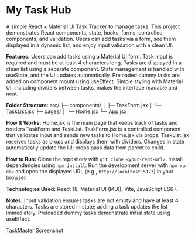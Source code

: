# My Task Hub
A simple React + Material UI Task Tracker to manage tasks. This project demonstrates React components, state, hooks, forms, controlled components, and validation. Users can add tasks via a form, see them displayed in a dynamic list, and enjoy input validation with a clean UI.

**Features:** Users can add tasks using a Material UI form. Task input is required and must be at least 4 characters long. Tasks are displayed in a clean list using a separate component. State management is handled with useState, and the UI updates automatically. Preloaded dummy tasks are added on component mount using useEffect. Simple styling with Material UI, including dividers between tasks, makes the interface readable and neat.

**Folder Structure:**
src/
├─ components/
│ ├─ TaskForm.jsx
│ └─ TaskList.jsx
├─ pages/
│ └─ Home.jsx
└─ App.jsx


**How It Works:** Home.jsx is the main page that keeps track of tasks and renders TaskForm and TaskList. TaskForm.jsx is a controlled component that validates input and sends new tasks to Home.jsx via props. TaskList.jsx receives tasks as props and displays them with dividers. Changes in state automatically update the UI; props pass data from parent to child.



**How to Run:** Clone the repository with `git clone <your-repo-url>`. Install dependencies using `npm install`. Run the development server with `npm run dev` and open the displayed URL (e.g., `http://localhost:5173`) in your browser.

**Technologies Used:** React 18, Material UI (MUI), Vite, JavaScript ES6+.

**Notes:** Input validation ensures tasks are not empty and have at least 4 characters. Tasks are stored in state; adding a task updates the list immediately. Preloaded dummy tasks demonstrate initial state using useEffect.

[TaskMaster Screenshot](./outputday3week2.png)
